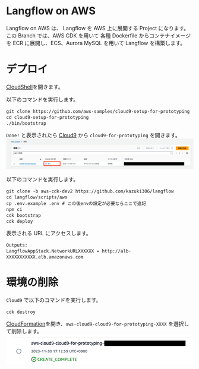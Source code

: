 # Langflow on AWS

Langflow on AWS は、 Langflow を AWS 上に展開する Project になります。
この Branch では、AWS CDK を用いて 各種 Dockerfile からコンテナイメージを ECR に展開し、ECS、Aurora MySQL を用いて Langflow を構築します。

# デプロイ
[CloudShell](https://us-east-1.console.aws.amazon.com/cloudshell/home?region=us-east-1)を開きます。

以下のコマンドを実行します。
```shell
git clone https://github.com/aws-samples/cloud9-setup-for-prototyping
cd cloud9-setup-for-prototyping
./bin/bootstrap
```

`Done!` と表示されたら [Cloud9](https://us-east-1.console.aws.amazon.com/cloud9control/home?region=us-east-1#/) から `cloud9-for-prototyping` を開きます。
![make-cloud9](./img/langflow-cloud9.png)

以下のコマンドを実行します。

```shell
git clone -b aws-cdk-dev2 https://github.com/kazuki306/langflow
cd langflow/scripts/aws
cp .env.example .env # この後envの設定が必要ならここで追記
npm ci
cdk bootstrap
cdk deploy
```
表示される URL にアクセスします。
```shell
Outputs:
LangflowAppStack.NetworkURLXXXXXX = http://alb-XXXXXXXXXXX.elb.amazonaws.com
```

# 環境の削除
`Cloud9` で以下のコマンドを実行します。
```shell
cdk destroy
```


[CloudFormation](https://us-east-1.console.aws.amazon.com/cloudformation/home?region=us-east-1#/getting-started)を開き、`aws-cloud9-cloud9-for-prototyping-XXXX` を選択して削除します。
![delete-cfn](./img/langflow-cfn.png)